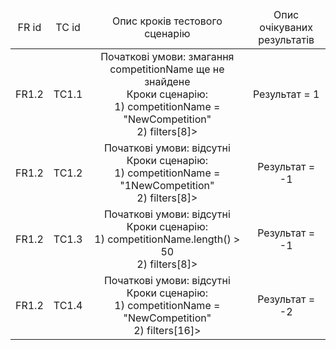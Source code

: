 <table>
    <thead align="center">
        <tr>
            <td align="center">FR id</td>
            <td align="center">TC id</td>
            <td align="center">Опис кроків тестового сценарію</td>
            <td align="center">Опис очікуваних результатів</td>
        </tr>
    </thead>
    <tbody>
        <tr>
            <td align="center">FR1.2</td>
            <td align="center">TC1.1</td>
            <td align="center">Початкові умови: змагання competitionName ще не знайдене
            <br>Кроки сценарію:
            <br>1) competitionName = "NewCompetition"
            <br>2) filters[8]></td>
            <td align="center">Результат = 1</td>
        </tr>
        <tr>
            <td align="center">FR1.2</td>
            <td align="center">TC1.2</td>
            <td align="center">Початкові умови: відсутні
            <br>Кроки сценарію:
            <br>1) competitionName = "1NewCompetition"
            <br>2) filters[8]></td>
            <td align="center">Результат = -1</td>
        </tr>
        <tr>
            <td align="center">FR1.2</td>
            <td align="center">TC1.3</td>
            <td align="center">Початкові умови: відсутні
            <br>Кроки сценарію:
            <br>1) competitionName.length() > 50
            <br>2) filters[8]></td>
            <td align="center">Результат = -1</td>
        </tr>
        <tr>
            <td align="center">FR1.2</td>
            <td align="center">TC1.4</td>
            <td align="center">Початкові умови: відсутні
            <br>Кроки сценарію:
            <br>1) competitionName = "NewCompetition"
            <br>2) filters[16]></td>
            <td align="center">Результат = -2</td>
        </tr>
    </tbody>
</table>
